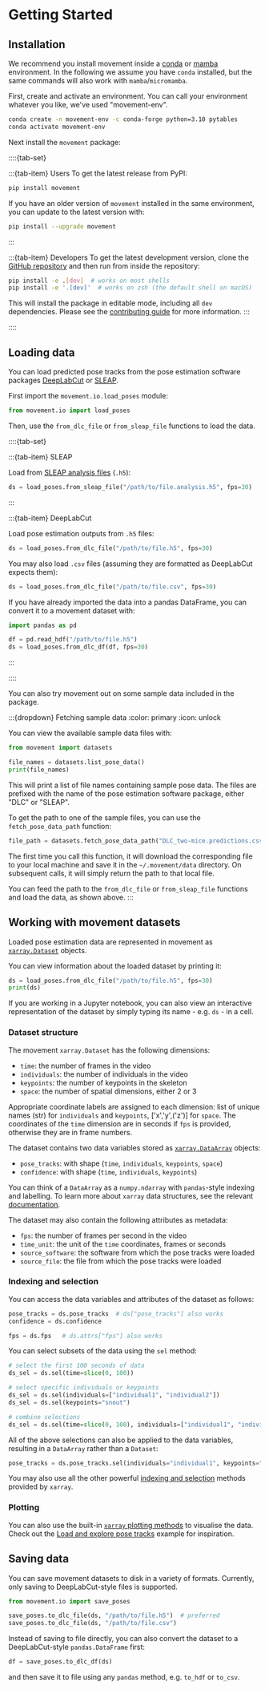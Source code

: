 # Getting Started

## Installation

We recommend you install movement inside a [conda](https://docs.conda.io/en/latest/)
or [mamba](https://mamba.readthedocs.io/en/latest/index.html) environment.
In the following we assume you have `conda` installed,
but the same commands will also work with `mamba`/`micromamba`.


First, create and activate an environment.
You can call your environment whatever you like, we've used "movement-env".

```sh
conda create -n movement-env -c conda-forge python=3.10 pytables
conda activate movement-env
```

Next install the `movement` package:

::::{tab-set}

:::{tab-item} Users
To get the latest release from PyPI:

```sh
pip install movement
```
If you have an older version of `movement` installed in the same environment,
you can update to the latest version with:

```sh
pip install --upgrade movement
```
:::

:::{tab-item} Developers
To get the latest development version, clone the
[GitHub repository](https://github.com/neuroinformatics-unit/movement/)
and then run from inside the repository:

```sh
pip install -e .[dev]  # works on most shells
pip install -e '.[dev]'  # works on zsh (the default shell on macOS)
```

This will install the package in editable mode, including all `dev` dependencies.
Please see the [contributing guide](./contributing.rst) for more information.
:::

::::


## Loading data
You can load predicted pose tracks from the pose estimation software packages
[DeepLabCut](http://www.mackenziemathislab.org/deeplabcut) or [SLEAP](https://sleap.ai/).

First import the `movement.io.load_poses` module:

```python
from movement.io import load_poses
```

Then, use the `from_dlc_file` or `from_sleap_file` functions to load the data.

::::{tab-set}

:::{tab-item} SLEAP

Load from [SLEAP analysis files](https://sleap.ai/tutorials/analysis.html) (`.h5`):
```python
ds = load_poses.from_sleap_file("/path/to/file.analysis.h5", fps=30)
```
:::

:::{tab-item} DeepLabCut

Load pose estimation outputs from `.h5` files:
```python
ds = load_poses.from_dlc_file("/path/to/file.h5", fps=30)
```

You may also load `.csv` files (assuming they are formatted as DeepLabCut expects them):
```python
ds = load_poses.from_dlc_file("/path/to/file.csv", fps=30)
```

If you have already imported the data into a pandas DataFrame, you can
convert it to a movement dataset with:
```python
import pandas as pd

df = pd.read_hdf("/path/to/file.h5")
ds = load_poses.from_dlc_df(df, fps=30)
```
:::

::::

You can also try movement out on some sample data included in the package.

:::{dropdown} Fetching sample data
:color: primary
:icon: unlock

You can view the available sample data files with:

```python
from movement import datasets

file_names = datasets.list_pose_data()
print(file_names)
```
This will print a list of file names containing sample pose data.
The files are prefixed with the name of the pose estimation software package,
either "DLC" or "SLEAP".

To get the path to one of the sample files,
you can use the `fetch_pose_data_path` function:

```python
file_path = datasets.fetch_pose_data_path("DLC_two-mice.predictions.csv")
```
The first time you call this function, it will download the corresponding file
to your local machine and save it in the `~/.movement/data` directory. On
subsequent calls, it will simply return the path to that local file.

You can feed the path to the `from_dlc_file` or `from_sleap_file` functions
and load the data, as shown above.
:::

## Working with movement datasets

Loaded pose estimation data are represented in movement as
[`xarray.Dataset`](https://docs.xarray.dev/en/stable/generated/xarray.Dataset.html) objects.

You can view information about the loaded dataset by printing it:
```python
ds = load_poses.from_dlc_file("/path/to/file.h5", fps=30)
print(ds)
```
If you are working in a Jupyter notebook, you can also view an interactive
representation of the dataset by simply typing its name - e.g. `ds` - in a cell.

### Dataset structure

The movement `xarray.Dataset` has the following dimensions:
- `time`: the number of frames in the video
- `individuals`: the number of individuals in the video
- `keypoints`: the number of keypoints in the skeleton
- `space`: the number of spatial dimensions, either 2 or 3

Appropriate coordinate labels are assigned to each dimension:
list of unique names (str) for `individuals` and `keypoints`,
['x','y',('z')] for `space`. The coordinates of the `time` dimension are
in seconds if `fps` is provided, otherwise they are in frame numbers.

The dataset contains two data variables stored as
[`xarray.DataArray`](https://docs.xarray.dev/en/latest/generated/xarray.DataArray.html#xarray.DataArray) objects:
- `pose_tracks`: with shape (`time`, `individuals`, `keypoints`, `space`)
- `confidence`: with shape (`time`, `individuals`, `keypoints`)

You can think of a `DataArray` as a `numpy.ndarray` with `pandas`-style
indexing and labelling. To learn more about `xarray` data structures, see the
relevant [documentation](https://docs.xarray.dev/en/latest/user-guide/data-structures.html).

The dataset may also contain the following attributes as metadata:
- `fps`: the number of frames per second in the video
- `time_unit`: the unit of the `time` coordinates, frames or seconds
- `source_software`: the software from which the pose tracks were loaded
- `source_file`: the file from which the pose tracks were loaded

### Indexing and selection
You can access the data variables and attributes of the dataset as follows:
```python
pose_tracks = ds.pose_tracks  # ds["pose_tracks"] also works
confidence = ds.confidence

fps = ds.fps   # ds.attrs["fps"] also works
```

You can select subsets of the data using the `sel` method:
```python
# select the first 100 seconds of data
ds_sel = ds.sel(time=slice(0, 100))

# select specific individuals or keypoints
ds_sel = ds.sel(individuals=["individual1", "individual2"])
ds_sel = ds.sel(keypoints="snout")

# combine selections
ds_sel = ds.sel(time=slice(0, 100), individuals=["individual1", "individual2"], keypoints="snout")
```
All of the above selections can also be applied to the data variables,
resulting in a `DataArray` rather than a `Dataset`:

```python
pose_tracks = ds.pose_tracks.sel(individuals="individual1", keypoints="snout")
```
You may also use all the other powerful [indexing and selection](https://docs.xarray.dev/en/latest/user-guide/indexing.html) methods provided by `xarray`.

### Plotting

You can also use the built-in [`xarray` plotting methods](https://docs.xarray.dev/en/latest/user-guide/plotting.html)
to visualise the data. Check out the [Load and explore pose tracks](./auto_examples/load_and_explore_poses.rst)
example for inspiration.

## Saving data
You can save movement datasets to disk in a variety of formats.
Currently, only saving to DeepLabCut-style files is supported.

```python
from movement.io import save_poses

save_poses.to_dlc_file(ds, "/path/to/file.h5")  # preferred
save_poses.to_dlc_file(ds, "/path/to/file.csv")
```

Instead of saving to file directly, you can also convert the dataset to a
DeepLabCut-style `pandas.DataFrame` first:
```python
df = save_poses.to_dlc_df(ds)
```
and then save it to file using any `pandas` method, e.g. `to_hdf` or `to_csv`.
